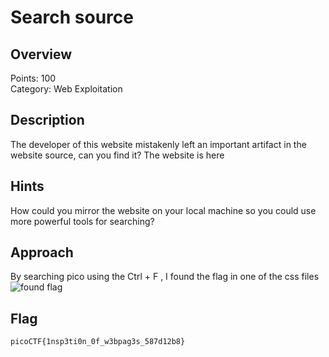 # Search source

## Overview
Points: 100  
Category: Web Exploitation

## Description
The developer of this website mistakenly left an important artifact in the website source, can you find it? The website is here

## Hints
How could you mirror the website on your local machine so you could use more powerful tools for searching?

## Approach
By searching pico using the Ctrl + F , I found the flag in one of the css files
![ found flag](https://cdn.discordapp.com/attachments/776326384355377152/988473830873899028/unknown.png)


## Flag
`picoCTF{1nsp3ti0n_0f_w3bpag3s_587d12b8}`
